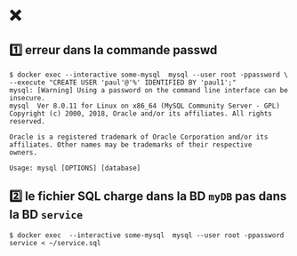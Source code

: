 # :x:

## :one: erreur dans la commande passwd

```
$ docker exec --interactive some-mysql  mysql --user root -ppassword \ --execute "CREATE USER 'paul'@'%' IDENTIFIED BY 'paul1';"
mysql: [Warning] Using a password on the command line interface can be insecure.
mysql  Ver 8.0.11 for Linux on x86_64 (MySQL Community Server - GPL)
Copyright (c) 2000, 2018, Oracle and/or its affiliates. All rights reserved.

Oracle is a registered trademark of Oracle Corporation and/or its
affiliates. Other names may be trademarks of their respective
owners.

Usage: mysql [OPTIONS] [database]

```

## :two: le fichier SQL charge dans la BD `myDB` pas dans la BD `service`

```
$ docker exec  --interactive some-mysql  mysql --user root -ppassword service < ~/service.sql
```
